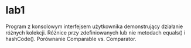 # lab1
 Program z konsolowym interfejsem użytkownika demonstrujący działanie różnych kolekcji. 
 Różnice przy zdefiniowanych lub nie metodach equals() i hashCode().
 Porównanie Comparable vs. Comparator.
